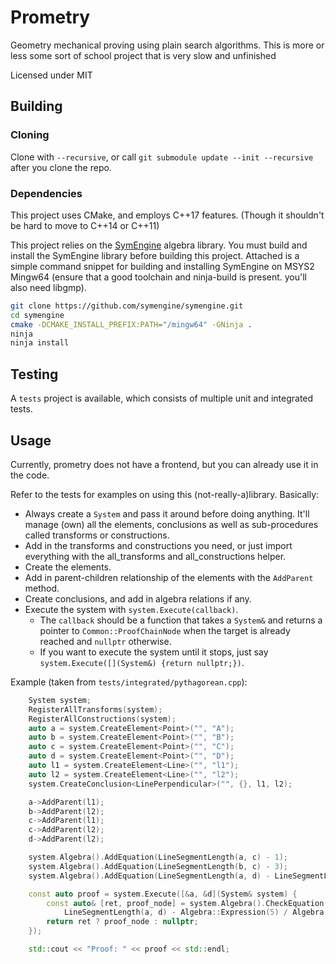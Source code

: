 Prometry
=========
Geometry mechanical proving using plain search algorithms. This is more or less some sort of school project that is very slow and unfinished

Licensed under MIT

## Building

### Cloning

Clone with `--recursive`, or call `git submodule update --init --recursive` after you clone the repo.

### Dependencies

This project uses CMake, and employs C++17 features. (Though it shouldn't be hard to move to C++14 or C++11)

This project relies on the [SymEngine](https://github.com/symengine/symengine) algebra library. You must build and install the SymEngine library before building this project. Attached is a simple command snippet for building and installing SymEngine on MSYS2 Mingw64 (ensure that a good toolchain and ninja-build is present. you'll also need libgmp).

```bash
git clone https://github.com/symengine/symengine.git
cd symengine
cmake -DCMAKE_INSTALL_PREFIX:PATH="/mingw64" -GNinja .
ninja
ninja install
```

## Testing

A `tests` project is available, which consists of multiple unit and integrated tests.

## Usage

Currently, prometry does not have a frontend, but you can already use it in the code.

Refer to the tests for examples on using this (not-really-a)library. Basically:

* Always create a `System` and pass it around before doing anything. It'll manage (own) all the elements, conclusions as well as sub-procedures called transforms or constructions.
* Add in the transforms and constructions you need, or just import everything with the all_transforms and all_constructions helper.
* Create the elements.
* Add in parent-children relationship of the elements with the `AddParent` method.
* Create conclusions, and add in algebra relations if any.
* Execute the system with `system.Execute(callback)`.
    * The `callback` should be a function that takes a `System&` and returns a pointer to `Common::ProofChainNode` when the target is already reached and `nullptr` otherwise.
    * If you want to execute the system until it stops, just say `system.Execute([](System&) {return nullptr;})`.

Example (taken from `tests/integrated/pythagorean.cpp`):
```cpp
    System system;
    RegisterAllTransforms(system);
    RegisterAllConstructions(system);
    auto a = system.CreateElement<Point>("", "A");
    auto b = system.CreateElement<Point>("", "B");
    auto c = system.CreateElement<Point>("", "C");
    auto d = system.CreateElement<Point>("", "D");
    auto l1 = system.CreateElement<Line>("", "l1");
    auto l2 = system.CreateElement<Line>("", "l2");
    system.CreateConclusion<LinePerpendicular>("", {}, l1, l2);

    a->AddParent(l1);
    b->AddParent(l2);
    c->AddParent(l1);
    c->AddParent(l2);
    d->AddParent(l2);

    system.Algebra().AddEquation(LineSegmentLength(a, c) - 1);
    system.Algebra().AddEquation(LineSegmentLength(b, c) - 3);
    system.Algebra().AddEquation(LineSegmentLength(a, d) - LineSegmentLength(d, b));

    const auto proof = system.Execute([&a, &d](System& system) {
        const auto& [ret, proof_node] = system.Algebra().CheckEquation(
            LineSegmentLength(a, d) - Algebra::Expression(5) / Algebra::Expression(3));
        return ret ? proof_node : nullptr;
    });

    std::cout << "Proof: " << proof << std::endl;
```
